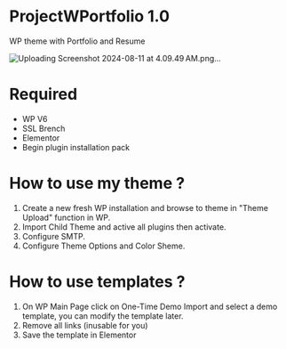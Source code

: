 # ProjectWPortfolio 1.0
WP theme with Portfolio and Resume

![Uploading Screenshot 2024-08-11 at 4.09.49 AM.png…]()

# Required
- WP V6
- SSL Brench
- Elementor
- Begin plugin installation pack

# How to use my theme ?
1. Create a new fresh WP installation and browse to theme in "Theme Upload" function in WP.
2. Import Child Theme and active all plugins then activate.
3. Configure SMTP.
4. Configure Theme Options and Color Sheme.

# How to use templates ?
1. On WP Main Page click on One-Time Demo Import and select a demo template, you can modify the template later.
2. Remove all links (inusable for you)
3. Save the template in Elementor
